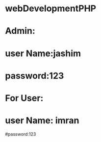 # webDevelopmentPHP
# Admin:
# user Name:jashim
# password:123

# For User:
# user Name: imran
#password:123
